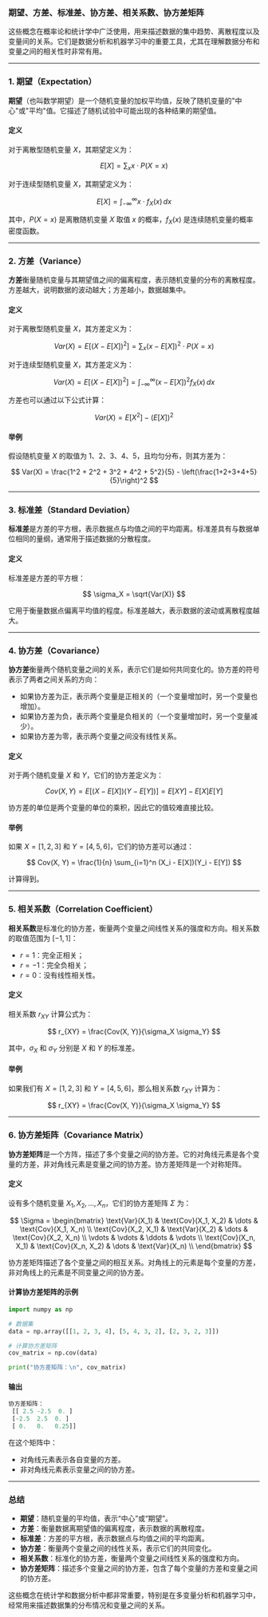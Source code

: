 ### 期望、方差、标准差、协方差、相关系数、协方差矩阵

这些概念在概率论和统计学中广泛使用，用来描述数据的集中趋势、离散程度以及变量间的关系。它们是数据分析和机器学习中的重要工具，尤其在理解数据分布和变量之间的相关性时非常有用。

---

### 1. **期望（Expectation）**

**期望**（也叫数学期望）是一个随机变量的加权平均值，反映了随机变量的"中心"或"平均"值。它描述了随机试验中可能出现的各种结果的期望值。

#### 定义

对于离散型随机变量 $X$，其期望定义为：

$$
E[X] = \sum_{x} x \cdot P(X = x)
$$

对于连续型随机变量 $X$，其期望定义为：

$$
E[X] = \int_{-\infty}^{\infty} x \cdot f_X(x) \, dx
$$

其中，$P(X=x)$ 是离散随机变量 $X$ 取值 $x$ 的概率，$f_X(x)$ 是连续随机变量的概率密度函数。

---

### 2. **方差（Variance）**

**方差**衡量随机变量与其期望值之间的偏离程度，表示随机变量的分布的离散程度。方差越大，说明数据的波动越大；方差越小，数据越集中。

#### 定义

对于离散型随机变量 $X$，其方差定义为：

$$
Var(X) = E[(X - E[X])^2] = \sum_{x} (x - E[X])^2 \cdot P(X = x)
$$

对于连续型随机变量 $X$，其方差定义为：

$$
Var(X) = E[(X - E[X])^2] = \int_{-\infty}^{\infty} (x - E[X])^2 f_X(x) \, dx
$$

方差也可以通过以下公式计算：

$$
Var(X) = E[X^2] - (E[X])^2
$$

#### 举例

假设随机变量 $X$ 的取值为 1、2、3、4、5，且均匀分布，则其方差为：

$$
Var(X) = \frac{1^2 + 2^2 + 3^2 + 4^2 + 5^2}{5} - \left(\frac{1+2+3+4+5}{5}\right)^2
$$

---

### 3. **标准差（Standard Deviation）**

**标准差**是方差的平方根，表示数据点与均值之间的平均距离。标准差具有与数据单位相同的量纲，通常用于描述数据的分散程度。

#### 定义

标准差是方差的平方根：

$$
\sigma_X = \sqrt{Var(X)}
$$

它用于衡量数据点偏离平均值的程度。标准差越大，表示数据的波动或离散程度越大。

---

### 4. **协方差（Covariance）**

**协方差**衡量两个随机变量之间的关系，表示它们是如何共同变化的。协方差的符号表示了两者之间关系的方向：

* 如果协方差为正，表示两个变量是正相关的（一个变量增加时，另一个变量也增加）。
* 如果协方差为负，表示两个变量是负相关的（一个变量增加时，另一个变量减少）。
* 如果协方差为零，表示两个变量之间没有线性关系。

#### 定义

对于两个随机变量 $X$ 和 $Y$，它们的协方差定义为：

$$
Cov(X, Y) = E[(X - E[X])(Y - E[Y])] = E[XY] - E[X]E[Y]
$$

协方差的单位是两个变量的单位的乘积，因此它的值较难直接比较。

#### 举例

如果 $X = [1, 2, 3]$ 和 $Y = [4, 5, 6]$，它们的协方差可以通过：

$$
Cov(X, Y) = \frac{1}{n} \sum_{i=1}^n (X_i - E[X])(Y_i - E[Y])
$$

计算得到。

---

### 5. **相关系数（Correlation Coefficient）**

**相关系数**是标准化的协方差，衡量两个变量之间线性关系的强度和方向。相关系数的取值范围为 $[-1, 1]$：

* $r = 1$：完全正相关；
* $r = -1$：完全负相关；
* $r = 0$：没有线性相关性。

#### 定义

相关系数 $r_{XY}$ 计算公式为：

$$
r_{XY} = \frac{Cov(X, Y)}{\sigma_X \sigma_Y}
$$

其中，$\sigma_X$ 和 $\sigma_Y$ 分别是 $X$ 和 $Y$ 的标准差。

#### 举例

如果我们有 $X = [1, 2, 3]$ 和 $Y = [4, 5, 6]$，那么相关系数 $r_{XY}$ 计算为：

$$
r_{XY} = \frac{Cov(X, Y)}{\sigma_X \sigma_Y}
$$

---

### 6. **协方差矩阵（Covariance Matrix）**

**协方差矩阵**是一个方阵，描述了多个变量之间的协方差。它的对角线元素是各个变量的方差，非对角线元素是变量之间的协方差。协方差矩阵是一个对称矩阵。

#### 定义

设有多个随机变量 $X_1, X_2, \dots, X_n$，它们的协方差矩阵 $\Sigma$ 为：

$$
\Sigma = \begin{bmatrix}
\text{Var}(X_1) & \text{Cov}(X_1, X_2) & \dots & \text{Cov}(X_1, X_n) \\
\text{Cov}(X_2, X_1) & \text{Var}(X_2) & \dots & \text{Cov}(X_2, X_n) \\
\vdots & \vdots & \ddots & \vdots \\
\text{Cov}(X_n, X_1) & \text{Cov}(X_n, X_2) & \dots & \text{Var}(X_n) \\
\end{bmatrix}
$$

协方差矩阵描述了各个变量之间的相互关系。对角线上的元素是每个变量的方差，非对角线上的元素是不同变量之间的协方差。

#### 计算协方差矩阵的示例

```python
import numpy as np

# 数据集
data = np.array([[1, 2, 3, 4], [5, 4, 3, 2], [2, 3, 2, 3]])

# 计算协方差矩阵
cov_matrix = np.cov(data)

print("协方差矩阵：\n", cov_matrix)
```

#### 输出

```python
协方差矩阵：
 [[ 2.5 -2.5  0. ]
 [-2.5  2.5  0. ]
 [ 0.   0.   0.25]]
```

在这个矩阵中：

* 对角线元素表示各自变量的方差。
* 非对角线元素表示变量之间的协方差。

---

### 总结

* **期望**：随机变量的平均值，表示“中心”或“期望”。
* **方差**：衡量数据离期望值的偏离程度，表示数据的离散程度。
* **标准差**：方差的平方根，表示数据点与均值之间的平均距离。
* **协方差**：衡量两个变量之间的线性关系，表示它们的共同变化。
* **相关系数**：标准化的协方差，衡量两个变量之间线性关系的强度和方向。
* **协方差矩阵**：描述多个变量之间的协方差，包含了每个变量的方差和变量之间的协方差。

这些概念在统计学和数据分析中都非常重要，特别是在多变量分析和机器学习中，经常用来描述数据集的分布情况和变量之间的关系。
